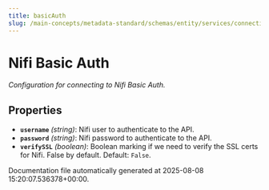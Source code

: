 ```yaml
---
title: basicAuth
slug: /main-concepts/metadata-standard/schemas/entity/services/connections/pipeline/nifi/basicauth
---
```


# Nifi Basic Auth

*Configuration for connecting to Nifi Basic Auth.*

## Properties

- **`username`** *(string)*: Nifi user to authenticate to the API.
- **`password`** *(string)*: Nifi password to authenticate to the API.
- **`verifySSL`** *(boolean)*: Boolean marking if we need to verify the SSL certs for Nifi. False by default. Default: `False`.


Documentation file automatically generated at 2025-08-08 15:20:07.536378+00:00.
